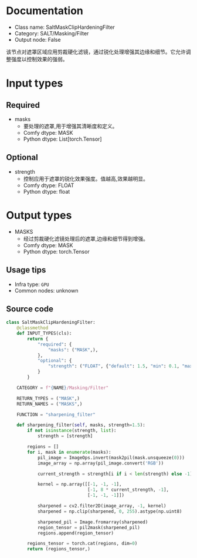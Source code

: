 
# Documentation
- Class name: SaltMaskClipHardeningFilter
- Category: SALT/Masking/Filter
- Output node: False

该节点对遮罩区域应用剪裁硬化滤镜，通过锐化处理增强其边缘和细节。它允许调整强度以控制效果的强弱。

# Input types
## Required
- masks
    - 要处理的遮罩,用于增强其清晰度和定义。
    - Comfy dtype: MASK
    - Python dtype: List[torch.Tensor]
## Optional
- strength
    - 控制应用于遮罩的锐化效果强度。值越高,效果越明显。
    - Comfy dtype: FLOAT
    - Python dtype: float

# Output types
- MASKS
    - 经过剪裁硬化滤镜处理后的遮罩,边缘和细节得到增强。
    - Comfy dtype: MASK
    - Python dtype: torch.Tensor


## Usage tips
- Infra type: `GPU`
- Common nodes: unknown


## Source code
```python
class SaltMaskClipHardeningFilter:
    @classmethod
    def INPUT_TYPES(cls):
        return {
            "required": {
                "masks": ("MASK",),
            },
            "optional": {
                "strength": ("FLOAT", {"default": 1.5, "min": 0.1, "max": 6.0, "step": 0.01}),
            }
        }

    CATEGORY = f"{NAME}/Masking/Filter"

    RETURN_TYPES = ("MASK",)
    RETURN_NAMES = ("MASKS",)

    FUNCTION = "sharpening_filter"

    def sharpening_filter(self, masks, strength=1.5):
        if not isinstance(strength, list):
            strength = [strength]

        regions = []
        for i, mask in enumerate(masks):
            pil_image = ImageOps.invert(mask2pil(mask.unsqueeze(0)))
            image_array = np.array(pil_image.convert('RGB'))

            current_strength = strength[i if i < len(strength) else -1]

            kernel = np.array([[-1, -1, -1],
                               [-1, 8 * current_strength, -1],
                               [-1, -1, -1]])

            sharpened = cv2.filter2D(image_array, -1, kernel)
            sharpened = np.clip(sharpened, 0, 255).astype(np.uint8)

            sharpened_pil = Image.fromarray(sharpened)
            region_tensor = pil2mask(sharpened_pil)
            regions.append(region_tensor)

        regions_tensor = torch.cat(regions, dim=0)
        return (regions_tensor,)

```
